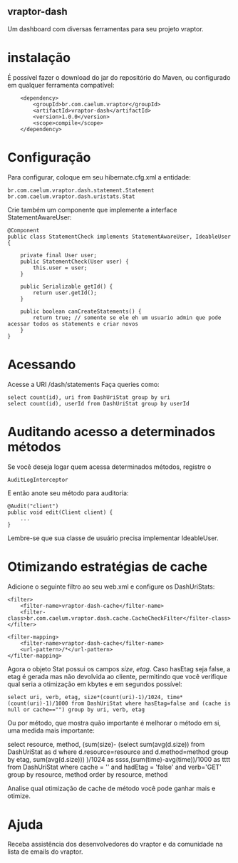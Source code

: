 ## vraptor-dash

Um dashboard com diversas ferramentas para seu projeto vraptor.

# instalação

É possível fazer o download do jar do repositório do Maven, ou configurado em qualquer ferramenta compatível:

		<dependency>
			<groupId>br.com.caelum.vraptor</groupId>
			<artifactId>vraptor-dash</artifactId>
			<version>1.0.0</version>
			<scope>compile</scope>
		</dependency>


# Configuração

Para configurar, coloque em seu hibernate.cfg.xml a entidade:

	br.com.caelum.vraptor.dash.statement.Statement
	br.com.caelum.vraptor.dash.uristats.Stat
	
Crie também um componente que implemente a interface StatementAwareUser:

	@Component
	public class StatementCheck implements StatementAwareUser, IdeableUser {
	
		private final User user;
		public StatementCheck(User user) {
			this.user = user;
		}

		public Serializable getId() {
			return user.getId();
		}
	
		public boolean canCreateStatements() {
			return true; // somente se ele eh um usuario admin que pode acessar todos os statements e criar novos
		}
	}

# Acessando

Acesse a URI /dash/statements
Faça queries como:

	select count(id), uri from DashUriStat group by uri
	select count(id), userId from DashUriStat group by userId

# Auditando acesso a determinados métodos

Se você deseja logar quem acessa determinados métodos, registre o

	AuditLogInterceptor
	
E então anote seu método para auditoria:

	@Audit("client")
	public void edit(Client client) {
		...
	}

Lembre-se que sua classe de usuário precisa implementar IdeableUser.

# Otimizando estratégias de cache

Adicione o seguinte filtro ao seu web.xml e configure os DashUriStats:

	<filter>
		<filter-name>vraptor-dash-cache</filter-name>
		<filter-class>br.com.caelum.vraptor.dash.cache.CacheCheckFilter</filter-class>
	</filter>

	<filter-mapping>
		<filter-name>vraptor-dash-cache</filter-name>
		<url-pattern>/*</url-pattern>
	</filter-mapping>

Agora o objeto Stat possui os campos *size*, *etag*. Caso hasEtag seja false, a etag é gerada mas não
devolvida ao cliente, permitindo que você verifique qual seria a otimização em kbytes e em segundos
 possível:

	select uri, verb, etag, size*(count(uri)-1)/1024, time*(count(uri)-1)/1000 from DashUriStat where hasEtag=false and (cache is null or cache=="") group by uri, verb, etag

Ou por método, que mostra quão importante é melhorar o método em si, uma medida mais importante:

select resource, method, (sum(size)-   (select sum(avg(d.size)) from DashUriStat as d where d.resource=resource and d.method=method group by etag, sum(avg(d.size)))      )/1024 as ssss,(sum(time)-avg(time))/1000 as tttt from DashUriStat where cache = '' and hadEtag = 'false' and verb='GET' group by resource, method order by resource, method

Analise qual otimização de cache de método você pode ganhar mais e otimize.

# Ajuda

Receba assistência dos desenvolvedores do vraptor e da comunidade na lista de emails do vraptor.
